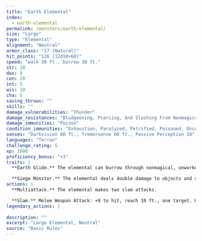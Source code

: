 ```yaml
---
title: "Earth Elemental"
index:
  - earth-elemental
permalink: /monsters/earth-elemental/
size: "Large"
type: "Elemental"
alignment: "Neutral"
armor_class: "17 (Natural)"
hit_points: "126 (12d10+60)"
speed: "walk 30 ft., burrow 30 ft."
str: 20
dex: 8
con: 20
int: 5
wis: 10
cha: 5
saving_throws: ""
skills: ""
damage_vulnerabilities: "Thunder"
damage_resistances: "Bludgeoning, Piercing, And Slashing From Nonmagical Weapons"
damage_immunities: "Poison"
condition_immunities: "Exhaustion, Paralyzed, Petrified, Poisoned, Unconscious"
senses: "Darkvision 60 ft., Tremorsense 60 ft., Passive Perception 10"
languages: "Terran"
challenge_rating: 5
xp: 1800
proficiency_bonus: "+3"
traits: |
  **Earth Glide.** The elemental can burrow through nonmagical, unworked earth and stone. While doing so, the elemental doesn't disturb the material it moves through.

  **Siege Monster.** The elemental deals double damage to objects and structures.
actions: |
  **Multiattack.** The elemental makes two slam attacks.

  **Slam.** Melee Weapon Attack: +8 to hit, reach 10 ft., one target. Hit: 14 (2d8 + 5) bludgeoning damage.  
legendary_actions: |
  
description: ""
excerpt: "Large Elemental, Neutral"
source: "Basic Rules"
---
```

